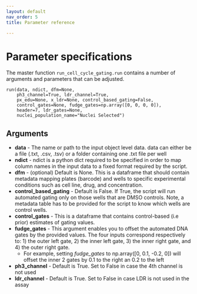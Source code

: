 ```yaml
---
layout: default
nav_order: 5
title: Parameter reference

---
```


# Parameter specifications

The master function `run_cell_cycle_gating.run` contains a number of arguments and parameters that can be adjusted. 

```
run(data, ndict, dfm=None,
    ph3_channel=True, ldr_channel=True,
    px_edu=None, x_ldr=None, control_based_gating=False,
    control_gates=None, fudge_gates=np.array([0, 0, 0, 0]),
    header=7, ldr_gates=None,
    nuclei_population_name="Nuclei Selected")
```


## Arguments

- **data** - The name or path to the input object level data. data can either be a file (.txt, .csv, .tsv) or a folder containing one .txt file per well
- **ndict** - ndict is a python dict required to be specified in order to map column names in the input data to a fixed format required by the script. 
- **dfm** - (optional) Default is None. This is a dataframe that should contain metadata mapping plates (barcode) and wells to specific experimental conditions such as cell line, drug, and concentration.
- **control_based_gating** - Default is False. If True, the script will run automated gating only on those wells that are DMSO controls. Note, a metadata table has to be provided for the script to know which wells are control wells.
- **control_gates** - This is a dataframe that contains control-based (i.e prior) estimates of gating values. <!-- See example#2 for further clarity -->
- **fudge_gates** - This argument enables you to offset the automated DNA gates by the provided values. The four inputs correspond respectively to: 1) the outer left gate, 2) the inner left gate, 3) the inner right gate, and 4) the outer right gate. 
    - For example, setting *fudge_gates* to np.array([0, 0.1, -0.2, 0]) will offset the inner 2 gates by 0.1 to the right an 0.2 to the left 
- **ph3_channel** - Default is True. Set to False in case the 4th channel is not used
- **ldr_channel** - Default is True. Set to False in case LDR is not used in the assay